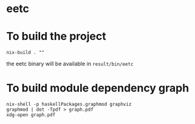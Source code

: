 eetc
====

# To build the project #

```
nix-build . ""
```

the eetc binary will be available in `result/bin/eetc`

# To build module dependency graph #

```
nix-shell -p haskellPackages.graphmod graphviz
graphmod | dot -Tpdf > graph.pdf
xdg-open graph.pdf
```
